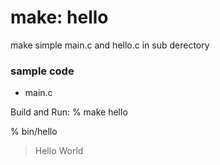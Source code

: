 make: hello
===============

make simple
main.c and hello.c in sub derectory

### sample code
- main.c

Build and Run:
% make hello

% bin/hello
> Hello World

